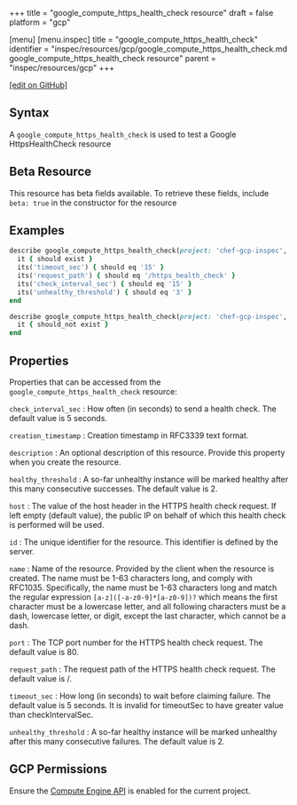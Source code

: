 +++
title = "google_compute_https_health_check resource"
draft = false
platform = "gcp"

[menu]
  [menu.inspec]
    title = "google_compute_https_health_check"
    identifier = "inspec/resources/gcp/google_compute_https_health_check.md google_compute_https_health_check resource"
    parent = "inspec/resources/gcp"
+++

[\[edit on GitHub\]](https://github.com/inspec/inspec-gcp/blob/master/docs/resources/google_compute_https_health_check.md)

## Syntax

A `google_compute_https_health_check` is used to test a Google HttpsHealthCheck resource

## Beta Resource

This resource has beta fields available. To retrieve these fields, include `beta: true` in the constructor for the resource

## Examples

```ruby
describe google_compute_https_health_check(project: 'chef-gcp-inspec', name: 'inspec-gcp-https-health-check') do
  it { should exist }
  its('timeout_sec') { should eq '15' }
  its('request_path') { should eq '/https_health_check' }
  its('check_interval_sec') { should eq '15' }
  its('unhealthy_threshold') { should eq '3' }
end

describe google_compute_https_health_check(project: 'chef-gcp-inspec', name: 'nonexistent') do
  it { should_not exist }
end
```

## Properties

Properties that can be accessed from the `google_compute_https_health_check` resource:

`check_interval_sec`
: How often (in seconds) to send a health check. The default value is 5 seconds.

`creation_timestamp`
: Creation timestamp in RFC3339 text format.

`description`
: An optional description of this resource. Provide this property when you create the resource.

`healthy_threshold`
: A so-far unhealthy instance will be marked healthy after this many consecutive successes. The default value is 2.

`host`
: The value of the host header in the HTTPS health check request. If left empty (default value), the public IP on behalf of which this health check is performed will be used.

`id`
: The unique identifier for the resource. This identifier is defined by the server.

`name`
: Name of the resource. Provided by the client when the resource is created. The name must be 1-63 characters long, and comply with RFC1035. Specifically, the name must be 1-63 characters long and match the regular expression `[a-z]([-a-z0-9]*[a-z0-9])?` which means the first character must be a lowercase letter, and all following characters must be a dash, lowercase letter, or digit, except the last character, which cannot be a dash.

`port`
: The TCP port number for the HTTPS health check request. The default value is 80.

`request_path`
: The request path of the HTTPS health check request. The default value is /.

`timeout_sec`
: How long (in seconds) to wait before claiming failure. The default value is 5 seconds. It is invalid for timeoutSec to have greater value than checkIntervalSec.

`unhealthy_threshold`
: A so-far healthy instance will be marked unhealthy after this many consecutive failures. The default value is 2.

## GCP Permissions

Ensure the [Compute Engine API](https://console.cloud.google.com/apis/library/compute.googleapis.com/) is enabled for the current project.
